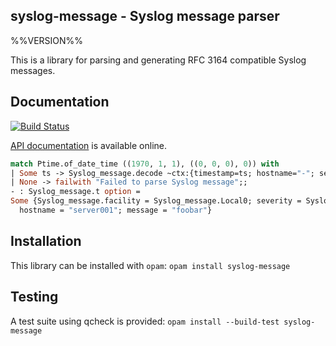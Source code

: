 ## syslog-message - Syslog message parser

%%VERSION%%

This is a library for parsing and generating RFC 3164 compatible Syslog messages.

## Documentation

[![Build Status](https://img.shields.io/endpoint?url=https%3A%2F%2Fci.ocamllabs.io%2Fbadge%2Fverbosemode%2Fsyslog-message%2Fmain&logo=ocaml)](https://ci.ocamllabs.io/github/verbosemode/syslog-message)

[API documentation](https://verbosemode.github.io/syslog-message/doc/) is available online.

```ocaml
match Ptime.of_date_time ((1970, 1, 1), ((0, 0, 0), 0)) with
| Some ts -> Syslog_message.decode ~ctx:{timestamp=ts; hostname="-"; set_hostname=false} "<133>Oct  3 15:51:21 server001: foobar"
| None -> failwith "Failed to parse Syslog message";;
- : Syslog_message.t option =
Some {Syslog_message.facility = Syslog_message.Local0; severity = Syslog_message.Notice; timestamp = <abstr>;
  hostname = "server001"; message = "foobar"}
```

## Installation

This library can be installed with `opam`: `opam install syslog-message`

## Testing

A test suite using qcheck is provided: `opam install --build-test syslog-message`
